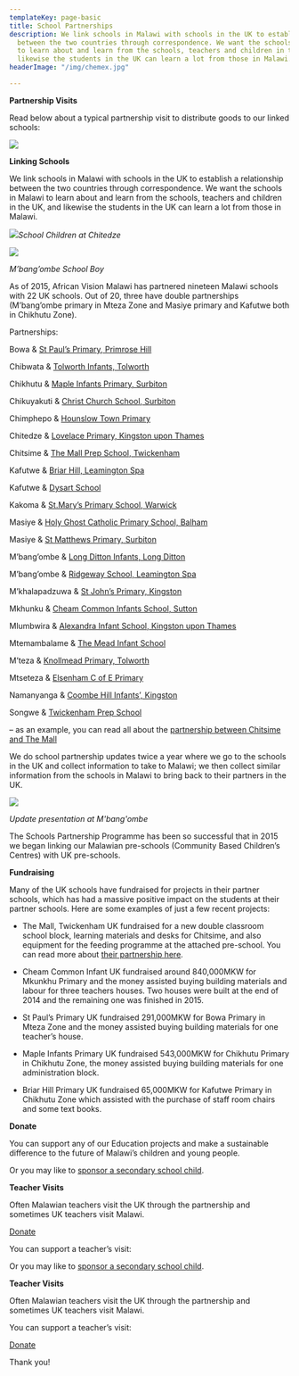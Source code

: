 ```yaml
---
templateKey: page-basic
title: School Partnerships
description: We link schools in Malawi with schools in the UK to establish a relationship
  between the two countries through correspondence. We want the schools in Malawi
  to learn about and learn from the schools, teachers and children in the UK, and
  likewise the students in the UK can learn a lot from those in Malawi.
headerImage: "/img/chemex.jpg"

---
```

**Partnership Visits**

Read below about a typical partnership visit to distribute goods to our linked schools:

![](/img/2017-10-23-bjff-booklet_page_4.jpg)

**Linking Schools**

We link schools in Malawi with schools in the UK to establish a relationship between the two countries through correspondence. We want the schools in Malawi to learn about and learn from the schools, teachers and children in the UK, and likewise the students in the UK can learn a lot from those in Malawi.

![](/img/chitedze-4.jpg)_School Children at Chitedze_

![](/img/mbangombe-4.jpg)

_M’bang’ombe School Boy_

As of 2015, African Vision Malawi has partnered nineteen Malawi schools with 22 UK schools. Out of 20, three have double partnerships (M’bang’ombe primary in Mteza Zone and Masiye primary and Kafutwe both in Chikhutu Zone).

Partnerships:

Bowa & [St Paul’s Primary, Primrose Hill](http://www.stpauls.camden.sch.uk/)

Chibwata & [Tolworth Infants, Tolworth](https://www.sites.google.com/site/tolworthinfantschool/)

Chikhutu & [Maple Infants Primary, Surbiton](http://www.mapleinfants.co.uk/)

Chikuyakuti & [Christ Church School, Surbiton](http://www.ccp.kingston.sch.uk/)

Chimphepo & [Hounslow Town Primary](http://www.hounslowtownprimary.co.uk/)

Chitedze & [Lovelace Primary, Kingston upon Thames](http://www.lovelace.kingston.sch.uk/)

Chitsime & [The Mall Prep School, Twickenham](http://www.themallschool.org.uk/)

Kafutwe & [Briar Hill, Leamington Spa](http://www.briarhillstmargarets.co.uk/)

Kafutwe & [Dysart School](https://dysartschool.org/about_us/)

Kakoma & [St.Mary’s Primary School, Warwick](http://stmaryimmaculateschool.co.uk/)

Masiye & [Holy Ghost Catholic Primary School, Balham](http://www.holyghost.wandsworth.sch.uk/)

Masiye & [St Matthews Primary, Surbiton](http://www.stmatthews.kingston.sch.uk/page/default.asp?title=Home&pid=1)

M’bang’ombe & [Long Ditton Infants, Long Ditton](http://longditton.surrey.sch.uk/)

M’bang’ombe & [Ridgeway School, Leamington Spa](http://www.ridgewaysch.co.uk/)

M’khalapadzuwa & [St John’s Primary, Kingston](http://www.stjohns.kingston.sch.uk/)

Mkhunku & [Cheam Common Infants School, Sutton](http://www.cheamcommoninfants.com/)

Mlumbwira & [Alexandra Infant School, Kingston upon Thames](http://www.alexandra.kingston.sch.uk/page/default.asp?title=Home&pid=1)

Mtemambalame & [The Mead Infant School](http://www.mead.surrey.sch.uk/)

M’teza & [Knollmead Primary, Tolworth](http://www.knollmeadprimary.co.uk/)

Mtseteza & [Elsenham C of E Primary](http://elsenham.essex.sch.uk/)

Namanyanga & [Coombe Hill Infants’, Kingston](http://www.coombehillinfants.com/page/default.asp?title=Home&pid=1)

Songwe & [Twickenham Prep School](https://twickenhamprep.org.uk/about-us/headmasters-welcome/)

– as an example, you can read all about the [partnership between Chitsime and The Mall](http://www.africanvision.org.uk/education/school-partnerships/school-partnership-chitsime-primary-the-mall-twickenham/)

We do school partnership updates twice a year where we go to the schools in the UK and collect information to take to Malawi; we then collect similar information from the schools in Malawi to bring back to their partners in the UK.

![](/img/mbangombe-24.jpg)

_Update presentation at M'bang'ombe_

The Schools Partnership Programme has been so successful that in 2015 we began linking our Malawian pre-schools (Community Based Children’s Centres) with UK pre-schools.

**Fundraising**

Many of the UK schools have fundraised for projects in their partner schools, which has had a massive positive impact on the students at their partner schools. Here are some examples of just a few recent projects:

* The Mall, Twickenham UK fundraised for a new double classroom school block, learning materials and desks for Chitsime, and also equipment for the feeding programme at the attached pre-school. You can read more about [their partnership here](http://www.africanvision.org.uk/education/school-partnerships/school-partnership-chitsime-primary-the-mall-twickenham/).


* Cheam Common Infant UK fundraised around 840,000MKW for Mkunkhu Primary and the money assisted buying building materials and labour for three teachers houses. Two houses were built at the end of 2014 and the remaining one was finished in 2015.


* St Paul’s Primary UK fundraised 291,000MKW for Bowa Primary in Mteza Zone and the money assisted buying building materials for one teacher’s house.


* Maple Infants Primary UK fundraised 543,000MKW for Chikhutu Primary in Chikhutu Zone, the money assisted buying building materials for one administration block.


* Briar Hill Primary UK fundraised 65,000MKW for Kafutwe Primary in Chikhutu Zone which assisted with the purchase of staff room chairs and some text books.

**Donate**

You can support any of our Education projects and make a sustainable difference to the future of Malawi’s children and young people.

Or you may like to [sponsor a secondary school child](http://www.africanvision.org.uk/projects/secondary-school-sponsorship/).

**Teacher Visits**

Often Malawian teachers visit the UK through the partnership and sometimes UK teachers visit Malawi.

[Donate](https://www.charitycheckout.co.uk/1113786/)

You can support a teacher’s visit:

Or you may like to [sponsor a secondary school child](http://www.africanvision.org.uk/projects/secondary-school-sponsorship/).

**Teacher Visits**

Often Malawian teachers visit the UK through the partnership and sometimes UK teachers visit Malawi.

You can support a teacher’s visit:

[Donate](https://www.charitycheckout.co.uk/1113786/)

Thank you!